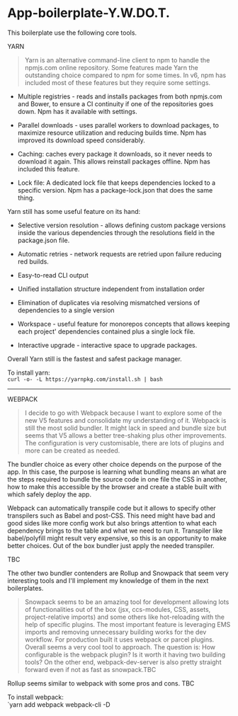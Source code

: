 # App-boilerplate-Y.W.DO.T.

This boilerplate use the following core tools.

YARN

> Yarn is an alternative command-line client to npm to handle the npmjs.com online repository.
Some features made Yarn the outstanding choice compared to npm for some times. In v6, npm has included most of these features but they require some settings.

* Multiple registries - reads and installs packages from both npmjs.com and Bower, to ensure a CI continuity if one of the repositories goes down. Npm has it available with settings.

* Parallel downloads - uses parallel workers to download packages, to maximize resource utilization and reducing builds time. Npm has improved its download speed considerably.

* Caching: caches every package it downloads, so it never needs to download it again. This allows reinstall packages offline. Npm has included this feature.

* Lock file: A dedicated lock file that keeps dependencies locked to a specific version. Npm has a package-lock.json that does the same thing.

Yarn still has some useful feature on its hand:

* Selective version resolution - allows defining custom package versions inside the various dependencies through the resolutions field in the package.json file.

* Automatic retries - network requests are retried upon failure reducing red builds.

* Easy-to-read CLI output

* Unified installation structure independent from installation order

* Elimination of duplicates via resolving mismatched versions of dependencies to a single version

* Workspace - useful feature for monorepos concepts that allows keeping each project' dependencies contained plus a single lock file.

* Interactive upgrade - interactive space to upgrade packages.

Overall Yarn still is the fastest and safest package manager.

To install yarn:
<br>
`curl -o- -L https://yarnpkg.com/install.sh | bash`

---

WEBPACK

> I decide to go with Webpack because I want to explore some of the new V5 features and consolidate my understanding of it.
Webpack is still the most solid bundler. It might lack in speed and bundle size but seems that V5 allows a better tree-shaking plus other improvements. The configuration is very customisable, there are lots of plugins and more can be created as needed.

The bundler choice as every other choice depends on the purpose of the app. In this case, the purpose is learning what bundling means an what are the steps required to bundle the source code in one file the CSS in another, how to make this accessible by the browser and create a stable built with which safely deploy the app.

Webpack can automatically transpile code but it allows to specify other transpilers such as Babel and post-CSS. This need might have bad and good sides like more config work but also brings attention to what each dependency brings to the table and what we need to run it. Transpiler like babel/polyfill might result very expensive, so this is an opportunity to make better choices. Out of the box bundler just apply the needed transpiler.

TBC

The other two bundler contenders are Rollup and Snowpack that seem very interesting tools and I'll implement my knowledge of them in the next boilerplates.

> Snowpack seems to be an amazing tool for development allowing lots of functionalities out of the box (jsx, ccs-modules, CSS, assets, project-relative imports) and some others like hot-reloading with the help of specific plugins. The most important feature is leveraging EMS imports and removing unnecessary building works for the dev workflow. For production built it uses webpack or parcel plugins. Overall seems a very cool tool to approach.
The question is:
How configurable is the webpack plugin? Is it worth it having two building tools? On the other end, webpack-dev-server is also pretty straight forward even if not as fast as snowpack.TBC

Rollup seems similar to webpack with some pros and cons. TBC

To install webpack:
<br>
`yarn add webpack webpack-cli -D